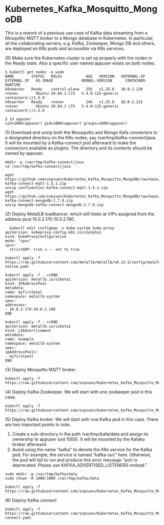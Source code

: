 # Kubernetes_Kafka_Mosquitto_MongoDB
This is a rework of a previous use case of Kafka data streaming from a Mosquitto MQTT broker to a Mongo database in Kubernetes. In particular, all the collaborating servers, e.g. Kafka, Zookeeper, Mongo DB and others, are deployed on K8s pods and accessible via K8s services. <br>
<p>
  (0) Make sure the Kubernetes cluster is set up properly with the nodes in the Ready state. Also a specific user named appuser exists on both nodes.
  
  ~~~
  $ kubectl get nodes -o wide
  NAME        STATUS   ROLES           AGE   VERSION   INTERNAL-IP   EXTERNAL-IP   OS-IMAGE             KERNEL-VERSION      CONTAINER-RUNTIME
  k8smaster   Ready    control-plane   25h   v1.25.0   10.0.2.220    <none>        Ubuntu 20.04.1 LTS   5.4.0-125-generic   containerd://1.5.9
  k8sworker   Ready    <none>          24h   v1.25.0   10.0.2.222    <none>        Ubuntu 20.04.1 LTS   5.4.0-125-generic   containerd://1.5.9
  
  $ id appuser
  uid=1000(appuser) gid=1000(appuser) groups=1000(appuser)
  ~~~
  
<p>
  (1) Download and unzip both the Mossquitto and Mongo Kafa connectors to a designated directory on the K8s nodes, say /var/tmp/kafka-connect/java. It will be mounted by a Kafka-connect pod afterward to make the connectors available as plugins. The directory and its contents should be owned by appuser.
  
  ~~~
  mkdir -p /var/tmp/kafka-connect/java
  cd /var/tmp/kafka-connect/java

  wget https://github.com/snpsuen/Kubernetes_Kafka_Mosquitto_MongoDB/raw/main/confluentinc-kafka-connect-mqtt-1.5.1.zip
  unzip confluentinc-kafka-connect-mqtt-1.5.1.zip
  wget https://github.com/snpsuen/Kubernetes_Kafka_Mosquitto_MongoDB/raw/main/mongodb-kafka-connect-mongodb-1.7.0.zip
  unzip mongodb-kafka-connect-mongodb-1.7.0.zip
  ~~~

<p>
  (2) Deploy MetalLB loadbancer, which will listen at VIPs assigned from the address pool 10.0.2.170-10.0.2.190.
  
  ~~~
    kubectl edit configmap -n kube-system kube-proxy
  apiVersion: kubeproxy.config.k8s.io/v1alpha1
  kind: KubeProxyConfiguration
  mode: "ipvs"
  ipvs:
    strictARP: true <--- set to true

kubectl apply -f https://raw.githubusercontent.com/metallb/metallb/v0.13.5/config/manifests/metallb-native.yaml

kubectl apply -f - <<END
apiVersion: metallb.io/v1beta1
kind: IPAddressPool
metadata:
  name: myfirstpool
  namespace: metallb-system
spec:
  addresses:
  - 10.0.2.170-10.0.2.190
END

kubectl apply -f - <<END
apiVersion: metallb.io/v1beta1
kind: L2Advertisement
metadata:
  name: example
  namespace: metallb-system
spec:
  ipAddressPools:
  - myfirstpool
END
  ~~~
                        
<p>
  (3) Deploy Mosquitto MQTT broker.
  
  ~~~
kubectl apply -f https://raw.githubusercontent.com/snpsuen/Kubernetes_Kafka_Mosquitto_MongoDB/main/mosquitto.yaml
  ~~~
  
<p>
  (4) Deploy Kafka Zookeeper. We will start with one zookeeper pod in this case.
  
  ~~~
kubectl apply -f https://raw.githubusercontent.com/snpsuen/Kubernetes_Kafka_Mosquitto_MongoDB/main/zookeeper.yaml
  ~~~
<p>
  (5) Deploy Kafka broker. We will start with one Kafka pod in this case. There are two important points to note.
  
  1. Create a sub-directory in the path /var/tmp/kafa/data and assign its ownership to appuser (uid 1000). It will be mounted by the Kafaka broker afterward.
  2. Avoid using the name "kafka" to denote the K8s service for the Kafka pod. For example, the service is named "kafka-svc" here. Otherwise, the pod will fail to run and produce this error message "port is deprecated. Please use KAFKA_ADVERTISED_LISTENERS instead."
  
  ~~~
sudo mkdir -p /var/tmp/kafka/data
sudo chown -R 1000:1000 /var/tmp/kafka/data

kubectl apply -f https://raw.githubusercontent.com/snpsuen/Kubernetes_Kafka_Mosquitto_MongoDB/main/kafka.yaml
  ~~~
  
<p> 
  (6) Deploy Kafka connect
  
  ~~~
  kubectl apply -f https://raw.githubusercontent.com/snpsuen/Kubernetes_Kafka_Mosquitto_MongoDB/main/kafka-connect.yaml
  ~~~





